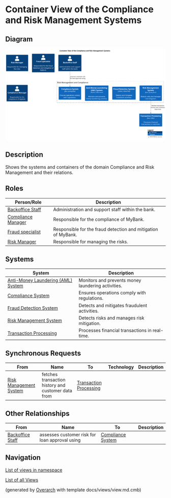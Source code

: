 # Container View of the Compliance and Risk Management Systems

## Diagram
![Container View of the Compliance and Risk Management Systems](../../mybank/compliance/container-view.png)

## Description
Shows the systems and containers of the domain Compliance and Risk Management and their relations.

## Roles
| Person/Role | Description |
|---|---|
| [Backoffice Staff](../../mybank/core-banking/backoffice-staff.md)| Administration and support staff within the bank. |
| [Compliance Manager](../../mybank/compliance/compliance-manager.md)| Responsible for the compliance of MyBank. |
| [Fraud specialist](../../mybank/compliance/fraud-specialist.md)| Responsible for the fraud detection and mitigation of MyBank. |
| [Risk Manager](../../mybank/compliance/risk-manager.md)| Responsible for managing the risks. |

## Systems
| System | Description |
|---|---|
| [Anti-Money Laundering (AML) System](../../mybank/compliance/aml-system.md)| Monitors and prevents money laundering activities. |
| [Compliance System](../../mybank/compliance/compliance-system.md)| Ensures operations comply with regulations. |
| [Fraud Detection System](../../mybank/compliance/fraud-detection-system.md)| Detects and mitigates fraudulent activities. |
| [Risk Management System](../../mybank/compliance/risk-management-system.md)| Detects risks and manages risk mitigation. |
| [Transaction Processing](../../mybank/core-banking/transaction-processing-system.md)| Processes financial transactions in real-time. |

## Synchronous Requests
| From | Name | To | Technology | Description |
|---|---|---|---|---|
| [Risk Management System](../../mybank/compliance/risk-management-system.md) | fetches transaction history and customer data from | [Transaction Processing](../../mybank/core-banking/transaction-processing-system.md) |  |

## Other Relationships
| From | Name | To | Description |
|---|---|---|---|
| [Backoffice Staff](../../mybank/core-banking/backoffice-staff.md) | assesses customer risk for loan approval using | [Compliance System](../../mybank/compliance/compliance-system.md) |  |

## Navigation
[List of views in namespace](./views-in-namespace.md)

[List of all Views](../../views.md)


(generated by [Overarch](https://github.com/soulspace-org/overarch) with template docs/views/view.md.cmb)

